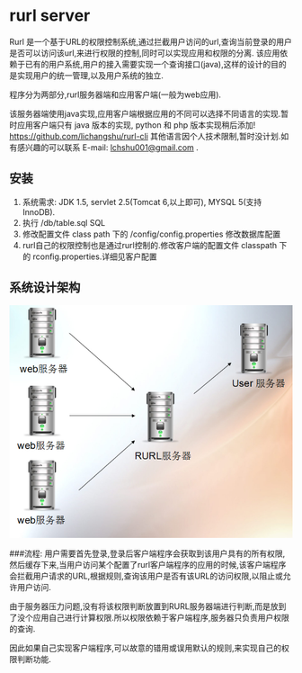 rurl server
====

Rurl 是一个基于URL的权限控制系统,通过拦截用户访问的url,查询当前登录的用户是否可以访问该url,来进行权限的控制,同时可以实现应用和权限的分离.
该应用依赖于已有的用户系统,用户的接入需要实现一个查询接口(java),这样的设计的目的是实现用户的统一管理,以及用户系统的独立.

程序分为两部分,rurl服务器端和应用客户端(一般为web应用).

该服务器端使用java实现,应用客户端根据应用的不同可以选择不同语言的实现.暂时应用客户端只有 java 版本的实现, python 和 php 版本实现稍后添加! https://github.com/lichangshu/rurl-cli
其他语言因个人技术限制,暂时没计划.如有感兴趣的可以联系 E-mail: lchshu001@gmail.com .

安装
----------
1. 系统需求: JDK 1.5, servlet 2.5(Tomcat 6,以上即可), MYSQL 5(支持 InnoDB).
2. 执行 /db/table.sql SQL
3. 修改配置文件 class path 下的 /config/config.properties 修改数据库配置
4. rurl自己的权限控制也是通过rurl控制的.修改客户端的配置文件 classpath 下的 rconfig.properties.详细见客户配置

系统设计架构
----------

![image](https://github.com/lichangshu/rurl/raw/master/doc/sys.jpg)

###流程:
用户需要首先登录,登录后客户端程序会获取到该用户具有的所有权限,然后缓存下来,当用户访问某个配置了rurl客户端程序的应用的时候,该客户端程序会拦截用户请求的URL,根据规则,查询该用户是否有该URL的访问权限,以阻止或允许用户访问.

由于服务器压力问题,没有将该权限判断放置到RURL服务器端进行判断,而是放到了没个应用自己进行计算权限.所以权限依赖于客户端程序,服务器只负责用户权限的查询.

因此如果自己实现客户端程序,可以故意的错用或误用默认的规则,来实现自己的权限判断功能.

